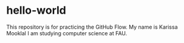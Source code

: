 # hello-world
This repository is for practicing the GitHub Flow.
My name is Karissa Mooklal I am studying computer science at FAU.
